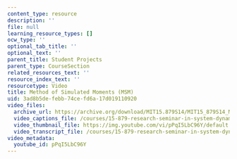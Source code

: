 ```yaml
---
content_type: resource
description: ''
file: null
learning_resource_types: []
ocw_type: ''
optional_tab_title: ''
optional_text: ''
parent_title: Student Projects
parent_type: CourseSection
related_resources_text: ''
resource_index_text: ''
resourcetype: Video
title: Method of Simulated Moments (MSM)
uid: 3ad8b5de-febb-74ce-fd6a-17d019110920
video_files:
  archive_url: https://archive.org/download/MIT15.879S14/MIT15_879S14_Method_of_Simulated_Moments_300k.mp4
  video_captions_file: /courses/15-879-research-seminar-in-system-dynamics-spring-2014/4eaf5e30f3ee5d649b3ca14b86eb6e7f_pPqI5LbC96Y.vtt
  video_thumbnail_file: https://img.youtube.com/vi/pPqI5LbC96Y/default.jpg
  video_transcript_file: /courses/15-879-research-seminar-in-system-dynamics-spring-2014/3866ab4738e1aedc63138dbc95bccef7_pPqI5LbC96Y.pdf
video_metadata:
  youtube_id: pPqI5LbC96Y
---
```


